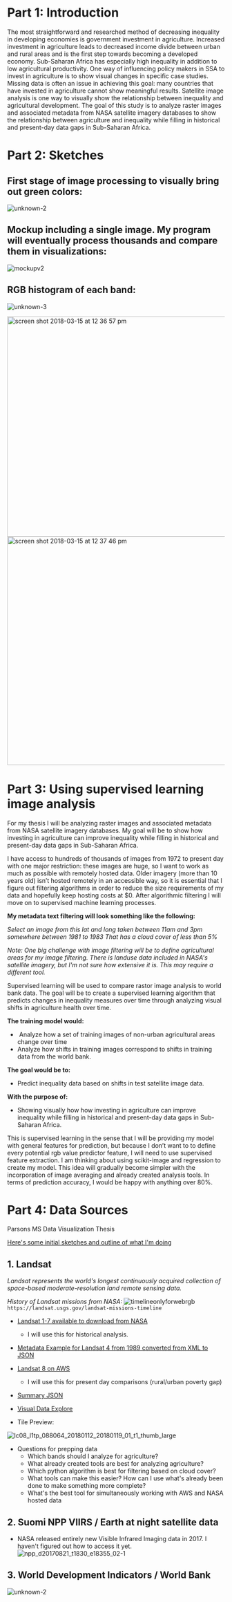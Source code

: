 # Part 1: Introduction
 
The most straightforward and researched method of decreasing inequality in developing economies is government investment in agriculture. Increased investment in agriculture leads to decreased income divide between urban and rural areas and is the first step towards becoming a developed economy. Sub-Saharan Africa has especially high inequality in addition to low agricultural productivity. One way of influencing policy makers in SSA to invest in agriculture is to show visual changes in specific case studies. Missing data is often an issue in achieving this goal: many countries that have invested in agriculture cannot show meaningful results. Satellite image analysis is one way to visually show the relationship between inequality and agricultural development. The goal of this study is to analyze raster images and associated metadata from NASA satellite imagery databases to show the relationship between agriculture and inequality while filling in historical and present-day data gaps in Sub-Saharan Africa.

# Part 2: Sketches
## First stage of image processing to visually bring out green colors:
![unknown-2](https://user-images.githubusercontent.com/15457713/38259578-61c1815c-3733-11e8-9ca5-2c01895c1625.png)

## Mockup including a single image. My program will eventually process thousands and compare them in visualizations:
![mockupv2](https://user-images.githubusercontent.com/15457713/38259563-5aa7ffae-3733-11e8-90e9-7f742e5214b6.jpg)

## RGB histogram of each band:
![unknown-3](https://user-images.githubusercontent.com/15457713/38259573-5e73571e-3733-11e8-93bc-aa16479fbb2a.png)



<img width="509" alt="screen shot 2018-03-15 at 12 36 57 pm" src="https://user-images.githubusercontent.com/15457713/37477268-9f0bd322-284d-11e8-9d48-b5fdd3a1dc6d.png">


<img width="529" alt="screen shot 2018-03-15 at 12 37 46 pm" src="https://user-images.githubusercontent.com/15457713/37477334-cc7d2540-284d-11e8-936a-f80ee0226e26.png">


# Part 3: Using supervised learning image analysis

For my thesis I will be analyzing raster images and associated metadata from NASA satellite imagery databases. My goal will be to show how investing in agriculture can improve inequality while filling in historical and present-day data gaps in Sub-Saharan Africa.

I have access to hundreds of thousands of images from 1972 to present day with one major restriction: these images are huge, so I want to work as much as possible with remotely hosted data. Older imagery (more than 10 years old) isn’t hosted remotely in an accessible way, so it is essential that I figure out filtering algorithms in order to reduce the size requirements of my data and hopefully keep hosting costs at $0. After algorithmic filtering I will move on to supervised machine learning processes.

**My metadata text filtering will look something like the following:**

_Select an image from this lat and long
taken between 11am and 3pm
somewhere between 1981 to 1983
That has a cloud cover of less than 5%_

_Note: One big challenge with image filtering will be to define agricultural areas for my image filtering. There is landuse data included in NASA's satellite imagery, but I'm not sure how extensive it is. This may require a different tool._

Supervised learning will be used to compare rastor image analysis to world bank data. The goal will be to create a supervised learning algorithm that predicts changes in inequality measures over time through analyzing visual shifts in agriculture health over time.

**The training model would:**

-  Analyze how a set of training images of non-urban agricultural areas change over time
- Analyze how shifts in training images correspond to shifts in training data from the world bank.

**The goal would be to:**

- Predict inequality data based on shifts in test satellite image data.


**With the purpose of:**

- Showing visually how how investing in agriculture can improve inequality while filling in historical and present-day data gaps in Sub-Saharan Africa.

This is supervised learning in the sense that I will be providing my model with general features for prediction, but because I don’t want to to define every potential rgb value predictor feature, I will need to use supervised feature extraction. I am thinking about using scikit-image and regression to create my model. This idea will gradually become simpler with the incorporation of image averaging and already created analysis tools. In terms of prediction accuracy, I would be happy with anything over 80%.



# Part 4: Data Sources
Parsons MS Data Visualization Thesis

[Here's some initial sketches and outline of what I'm doing](https://docs.google.com/document/d/1Mt97apMBiftzz9G0UOKTKWIJBqxirUuI4DFdZRfWPxk/edit?usp=sharing)

## 1. Landsat

_Landsat represents the world's longest continuously acquired collection of space-based moderate-resolution land remote sensing data._

_History of Landsat missions from NASA:_
![timelineonlyforwebrgb](https://user-images.githubusercontent.com/15457713/36821749-8480a852-1cc2-11e8-995c-3f671785da1c.jpg)
`https://landsat.usgs.gov/landsat-missions-timeline`

- [Landsat 1-7 available to download from NASA](https://earthexplorer.usgs.gov)
  - I will use this for historical analysis.

- [Metadata Example for Landsat 4 from 1989 converted from XML to JSON](https://raw.githubusercontent.com/ryezzz/data_viz_thesis/master/landsat4metadata.json)

- [Landsat 8 on AWS](https://aws.amazon.com/public-datasets/landsat/)
  - I will use this for present day comparisons (rural/urban poverty gap)

- [Summary JSON](http://landsat-pds.s3.amazonaws.com/c1/L8/088/064/LC08_L1TP_088064_20180112_20180119_01_T1/LC08_L1TP_088064_20180112_20180119_01_T1_MTL.json)
- [Visual Data Explore](https://landsatonaws.com)
- Tile Preview:

![lc08_l1tp_088064_20180112_20180119_01_t1_thumb_large](https://user-images.githubusercontent.com/15457713/36820986-d06973e2-1cbe-11e8-9d8b-f447eecf442b.jpg)

- Questions for prepping data
    - Which bands should I analyze for agriculture?
    - What already created tools are best for analyzing agriculture?
    - Which python algorithm is best for filtering based on cloud cover?
    - What tools can make this easier? How can I use what's already been done to make something   more complete?
    - What's the best tool for simultaneously working with AWS and NASA hosted data

## 2. Suomi NPP VIIRS / Earth at night satellite data
   - NASA released entirely new Visible Infrared Imaging data in 2017. I haven't figured out how to access it yet.
![npp_d20170821_t1830_e18355_02-1](https://user-images.githubusercontent.com/15457713/36854817-ea07f75c-1d3f-11e8-8ac0-462574f9a44a.png)

## 3. World Development Indicators / World Bank
![unknown-2](https://user-images.githubusercontent.com/15457713/38259545-4f9be256-3733-11e8-90d9-a3511e1825c7.png)
